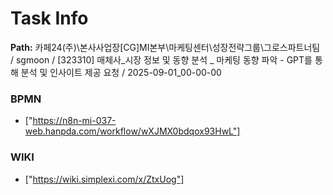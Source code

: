 # Task Info

**Path:** 카페24(주)\본사사업장\[CG]MI본부\마케팅센터\성장전략그룹\그로스파트너팀 / sgmoon / [323310] 매체사_시장 정보 및 동향 분석 _ 마케팅 동향 파악 - GPT를 통해 분석 및 인사이트 제공 요청 / 2025-09-01_00-00-00

### BPMN
- ["https://n8n-mi-037-web.hanpda.com/workflow/wXJMX0bdqox93HwL"]

### WIKI
- ["https://wiki.simplexi.com/x/ZtxUog"]

